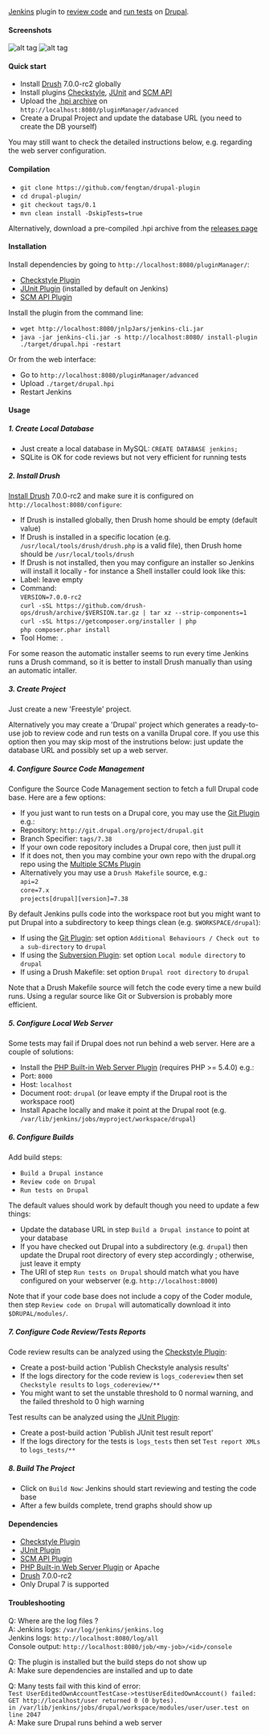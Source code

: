 [Jenkins](https://jenkins-ci.org/) plugin to [review code](https://www.drupal.org/project/coder) and [run tests](https://www.drupal.org/simpletest) on [Drupal](https://www.drupal.org/).

#### Screenshots

![alt tag](https://raw.github.com/fengtan/drupal-plugin/master/screenshot_admin.png)
![alt tag](https://raw.github.com/fengtan/drupal-plugin/master/screenshot_trends.png)

#### Quick start

 * Install [Drush](http://docs.drush.org/en/master/install/) 7.0.0-rc2 globally
 * Install plugins [Checkstyle](https://wiki.jenkins-ci.org/display/JENKINS/Checkstyle+Plugin), [JUnit](https://wiki.jenkins-ci.org/display/JENKINS/JUnit+Plugin) and [SCM API](https://wiki.jenkins-ci.org/display/JENKINS/SCM+API+Plugin)
 * Upload the [.hpi archive](https://github.com/fengtan/drupal-plugin/releases) on `http://localhost:8080/pluginManager/advanced`
 * Create a Drupal Project and update the database URL (you need to create the DB yourself)

You may still want to check the detailed instructions below, e.g. regarding the web server configuration.

#### Compilation

 * `git clone https://github.com/fengtan/drupal-plugin`
 * `cd drupal-plugin/`
 * `git checkout tags/0.1`
 * `mvn clean install -DskipTests=true`
 
Alternatively, download a pre-compiled .hpi archive from the [releases page](https://github.com/fengtan/drupal-plugin/releases)

#### Installation

Install dependencies by going to `http://localhost:8080/pluginManager/`:
 * [Checkstyle Plugin](https://wiki.jenkins-ci.org/display/JENKINS/Checkstyle+Plugin)
 * [JUnit Plugin](https://wiki.jenkins-ci.org/display/JENKINS/JUnit+Plugin) (installed by default on Jenkins)
 * [SCM API Plugin](https://wiki.jenkins-ci.org/display/JENKINS/SCM+API+Plugin)

Install the plugin from the command line:
 * `wget http://localhost:8080/jnlpJars/jenkins-cli.jar`
 * `java -jar jenkins-cli.jar -s http://localhost:8080/ install-plugin ./target/drupal.hpi -restart`

Or from the web interface:
 * Go to `http://localhost:8080/pluginManager/advanced`
 * Upload `./target/drupal.hpi`
 * Restart Jenkins

#### Usage

##### 1. Create Local Database

 * Just create a local database in MySQL: `CREATE DATABASE jenkins;`
 * SQLite is OK for code reviews but not very efficient for running tests

##### 2. Install Drush

[Install Drush](http://docs.drush.org/en/master/install/) 7.0.0-rc2 and make sure it is configured on `http://localhost:8080/configure`:
 * If Drush is installed globally, then Drush home should be empty (default value)
 * If Drush is installed in a specific location (e.g. `/usr/local/tools/drush/drush.php` is a valid file), then Drush home should be `/usr/local/tools/drush`
 * If Drush is not installed, then you may configure an installer so Jenkins will install it locally - for instance a Shell installer could look like this:
  * Label: leave empty
  * Command:  
`VERSION=7.0.0-rc2`  
`curl -sSL https://github.com/drush-ops/drush/archive/$VERSION.tar.gz | tar xz --strip-components=1`  
`curl -sSL https://getcomposer.org/installer | php`  
`php composer.phar install`
  * Tool Home: `.`

For some reason the automatic installer seems to run every time Jenkins runs a Drush command, so it is better to install Drush manually than using an automatic intaller.

##### 3. Create Project

Just create a new 'Freestyle' project.

Alternatively you may create a 'Drupal' project which generates a ready-to-use job to review code and run tests on a vanilla Drupal core. If you use this option then you may skip most of the instrutions below: just update the database URL and possibly set up a web server.

##### 4. Configure Source Code Management

Configure the Source Code Management section to fetch a full Drupal code base. Here are a few options:
 * If you just want to run tests on a Drupal core, you may use the [Git Plugin](https://wiki.jenkins-ci.org/display/JENKINS/Git+Plugin) e.g.:
  * Repository: `http://git.drupal.org/project/drupal.git`
  * Branch Specifier: `tags/7.38`
 * If your own code repository includes a Drupal core, then just pull it
 * If it does not, then you may combine your own repo with the drupal.org repo using the [Multiple SCMs Plugin](https://wiki.jenkins-ci.org/display/JENKINS/Multiple+SCMs+Plugin)
 * Alternatively you may use a `Drush Makefile` source, e.g.:  
`api=2`  
`core=7.x`  
`projects[drupal][version]=7.38`

By default Jenkins pulls code into the workspace root but you might want to put Drupal into a subdirectory to keep things clean (e.g. `$WORKSPACE/drupal`):
 * If using the [Git Plugin](https://wiki.jenkins-ci.org/display/JENKINS/Git+Plugin): set option `Additional Behaviours / Check out to a sub-directory` to `drupal`
 * If using the [Subversion Plugin](https://wiki.jenkins-ci.org/display/JENKINS/Subversion+Plugin): set option `Local module directory` to `drupal`
 * If using a Drush Makefile: set option `Drupal root directory` to `drupal`

Note that a Drush Makefile source will fetch the code every time a new build runs. Using a regular source like Git or Subversion is probably more efficient.

##### 5. Configure Local Web Server

Some tests may fail if Drupal does not run behind a web server. Here are a couple of solutions:
 * Install the [PHP Built-in Web Server Plugin](https://wiki.jenkins-ci.org/display/JENKINS/PHP+Built-in+Web+Server+Plugin) (requires PHP >= 5.4.0) e.g.:
  * Port: `8000`
  * Host: `localhost`
  * Document root: `drupal` (or leave empty if the Drupal root is the workspace root)
 * Install Apache locally and make it point at the Drupal root (e.g. `/var/lib/jenkins/jobs/myproject/workspace/drupal`)

##### 6. Configure Builds

Add build steps:
 * `Build a Drupal instance`
 * `Review code on Drupal`
 * `Run tests on Drupal`

The default values should work by default though you need to update a few things:
 * Update the database URL in step `Build a Drupal instance` to point at your database
 * If you have checked out Drupal into a subdirectory (e.g. `drupal`) then update the Drupal root directory of every step accordingly ; otherwise, just leave it empty
 * The URI of step `Run tests on Drupal` should match what you have configured on your webserver (e.g. `http://localhost:8000`)

Note that if your code base does not include a copy of the Coder module, then step `Review code on Drupal` will automatically download it into `$DRUPAL/modules/`.

##### 7. Configure Code Review/Tests Reports
 
Code review results can be analyzed using the [Checkstyle Plugin](https://wiki.jenkins-ci.org/display/JENKINS/Checkstyle+Plugin):
 * Create a post-build action 'Publish Checkstyle analysis results'
 * If the logs directory for the code review is `logs_codereview` then set `Checkstyle results` to `logs_codereview/**`
 * You might want to set the unstable threshold to 0 normal warning, and the failed threshold to 0 high warning

Test results can be analyzed using the [JUnit Plugin](://wiki.jenkins-ci.org/display/JENKINS/JUnit+Plugin):
 * Create a post-build action 'Publish JUnit test result report'
 * If the logs directory for the tests is `logs_tests` then set `Test report XMLs` to `logs_tests/**`

##### 8. Build The Project

 * Click on `Build Now`: Jenkins should start reviewing and testing the code base
 * After a few builds complete, trend graphs should show up

#### Dependencies

 * [Checkstyle Plugin](https://wiki.jenkins-ci.org/display/JENKINS/Checkstyle+Plugin)
 * [JUnit Plugin](https://wiki.jenkins-ci.org/display/JENKINS/JUnit+Plugin)
 * [SCM API Plugin](https://wiki.jenkins-ci.org/display/JENKINS/SCM+API+Plugin)
 * [PHP Built-in Web Server Plugin](https://wiki.jenkins-ci.org/display/JENKINS/PHP+Built-in+Web+Server+Plugin) or Apache
 * [Drush](http://www.drush.org/en/master/install/) 7.0.0-rc2
 * Only Drupal 7 is supported

#### Troubleshooting

Q: Where are the log files ?  
A: Jenkins logs: `/var/log/jenkins/jenkins.log`  
   Jenkins logs: `http://localhost:8080/log/all`  
   Console output: `http://localhost:8080/job/<my-job>/<id>/console`

Q: The plugin is installed but the build steps do not show up  
A: Make sure dependencies are installed and up to date

Q: Many tests fail with this kind of error:  
   `Test UserEditedOwnAccountTestCase->testUserEditedOwnAccount() failed:`  
   `GET http://localhost/user returned 0 (0 bytes).`  
   `in /var/lib/jenkins/jobs/drupal/workspace/modules/user/user.test on line 2047`  
A: Make sure Drupal runs behind a web server
